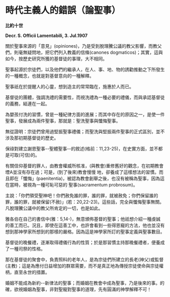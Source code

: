 # 時代主義人的錯誤（論聖事）


**比約十世**

**Decr. S. Officii Lamentabili, 3. Jul.1907**





關於聖事來源的「意見」(opiniones)，乃是受到脫理騰公議的教父影響，而教父們，則毫無疑問地，把它們列入教義的信條(canones dogmaticos)；其實，這與如今，按歷史研究所獲的基督徒的事理，大不相同。

聖事起源於宗徒們，以及他們的繼承人，在人、事、地、物的誘勸推動之下所發生的一種概念，也就是對基督意向的一種解釋。

聖事祇在於提醒人的心靈，想到造主的常常臨在，施惠於人而已。

基督徒的團體，強調洗禮的需要性，而視洗禮為一種必要的禮儀，而與承認基督徒的義務，結連在一起。

為嬰孩付洗的習慣，曾是一種紀律方面的進展；而其中存在的原因之一，是使一件聖事，發展成為兩件聖事，那就是：聖洗聖事與懺悔聖事。

無從證明：宗徒們曾用過堅振聖事禮儀；而聖洗與堅振兩件聖事的正式區別，並不涉及那初期基督徒的歷史。

保祿對建立謝恩聖事--聖體聖事--的敘述(格前：11,23-25)，在史實方面，並不都是可取(可信)的。

有關信仰基督的罪人，由教會權威所核准，(與教會)重修舊好的觀念，在初期教會堙A並沒有存在過；可是，(到了後來)教會慢慢
地，卻養成了這樣想法的習慣。而且即在「懺悔」(paenitentia)，被認為教會創舉之後，也沒有被稱為聖事，因為這在當時，被視為一種可恥可惡的
聖事(sacramentum probrosum)。

主說：「你們領受聖神吧！你們赦免誰的罪，誰的罪，就被赦免；你們保留誰的罪，誰的罪，就被保留(不赦)」(若：20,22-23)。這些話，完全與懺悔聖事無關。凡脫理騰公議中的教父所肯定的一切，也是如此。

雅各伯在自己的書信中(雅：5,14-)，無意頒佈基督的聖事；他祇想介紹一種虔誠的善工而已。況且，即使在這善工中，也許會看到一些得恩寵的方法，他也並沒有想到那神學家所想到的那樣的嚴格。因為這是神學家所訂的聖事定義與聖事數目。

基督徒的晚餐禮，逐漸取得禮儀行為的性質；於是那習慣主持那晚餐禮者，便養成了一種司祭的性格。

那在基督徒的聚會中，負責照料的老年人，是為宗徒們所建立的長老(神父)或監督(主教)；這是為應付日益增加的群眾需要，而不是真正地為傳授宗徒使命與宗徒權柄，直至永世的措置。

婚姻不能成為新約--新律法的聖事；而婚姻在教會中成為聖事，乃是後來的事。的確，欲視婚姻為聖事，非對聖寵對聖事的道理，先有圓滿的神學解釋不可！

